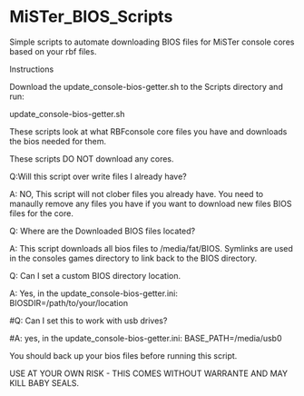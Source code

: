 # MiSTer_BIOS_Scripts
Simple scripts to automate downloading BIOS files for MiSTer console cores based on your rbf files.

Instructions

Download the update_console-bios-getter.sh to the Scripts directory and run:

update_console-bios-getter.sh

These scripts look at what RBFconsole core files you have and downloads the bios needed for them.

These scripts DO NOT download any cores. 

Q:Will this script over write files I already have?

A: NO, This script will not clober files you already have. You need to manaully remove any files you have if you want to download new files BIOS files for the core.

Q: Where are the Downloaded BIOS files located?

A: This script downloads all bios files to /media/fat/BIOS. Symlinks are used in the consoles games directory to link back to the BIOS directory.

Q: Can I set a custom BIOS directory location.

A: Yes, in the update_console-bios-getter.ini: BIOSDIR=/path/to/your/location

#Q: Can I set this to work with usb drives?

#A: yes, in the update_console-bios-getter.ini: BASE_PATH=/media/usb0


You should back up your bios files before running this script.

USE AT YOUR OWN RISK - THIS COMES WITHOUT WARRANTE AND MAY KILL BABY SEALS.
